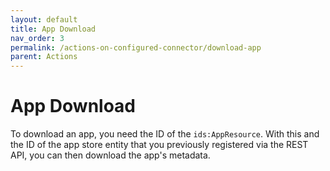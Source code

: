 ```yaml
---
layout: default
title: App Download
nav_order: 3
permalink: /actions-on-configured-connector/download-app
parent: Actions
---
```


# App Download

To download an app, you need the ID of the `ids:AppResource`. With this and the ID of the app store entity that you previously registered via the REST API, you can then download the app's metadata.